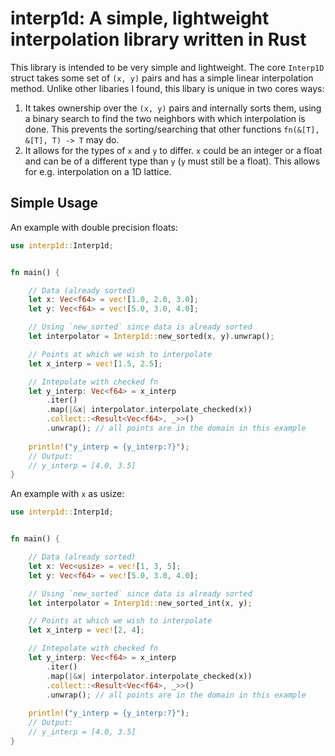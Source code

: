 # interp1d: A simple, lightweight interpolation library written in Rust

This library is intended to be very simple and lightweight. The core `Interp1D` struct takes some set of `(x, y)` pairs and has a simple linear interpolation method. Unlike other libaries I found, this libary is unique in two cores ways:

1) It takes ownership over the `(x, y)` pairs and internally sorts them, using a binary search to find the two neighbors with which interpolation is done. This prevents the sorting/searching that other functions `fn(&[T], &[T], T) -> T` may do.
2) It allows for the types of `x` and `y` to differ. `x` could be an integer or a float and can be of a different type than `y` (`y` must still be a float). This allows for e.g. interpolation on a 1D lattice.


## Simple Usage

An example with double precision floats:
```rust
use interp1d::Interp1d;


fn main() {

    // Data (already sorted)
    let x: Vec<f64> = vec![1.0, 2.0, 3.0];
    let y: Vec<f64> = vec![5.0, 3.0, 4.0];

    // Using `new_sorted` since data is already sorted
    let interpolator = Interp1d::new_sorted(x, y).unwrap();

    // Points at which we wish to interpolate
    let x_interp = vec![1.5, 2.5];

    // Intepolate with checked fn
    let y_interp: Vec<f64> = x_interp
        .iter()
        .map(|&x| interpolator.interpolate_checked(x))
        .collect::<Result<Vec<f64>, _>>()
        .unwrap(); // all points are in the domain in this example
    
    println!("y_interp = {y_interp:?}");
    // Output:
    // y_interp = [4.0, 3.5]
}
```
An example with `x` as usize:
```rust
use interp1d::Interp1d;


fn main() {

    // Data (already sorted)
    let x: Vec<usize> = vec![1, 3, 5];
    let y: Vec<f64> = vec![5.0, 3.0, 4.0];

    // Using `new_sorted` since data is already sorted
    let interpolator = Interp1d::new_sorted_int(x, y);

    // Points at which we wish to interpolate
    let x_interp = vec![2, 4];

    // Intepolate with checked fn
    let y_interp: Vec<f64> = x_interp
        .iter()
        .map(|&x| interpolator.interpolate_checked(x))
        .collect::<Result<Vec<f64>, _>>()
        .unwrap(); // all points are in the domain in this example
    
    println!("y_interp = {y_interp:?}");
    // Output:
    // y_interp = [4.0, 3.5]
}
```
